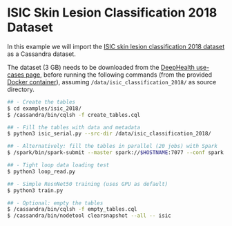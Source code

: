 # ISIC Skin Lesion Classification 2018 Dataset

In this example we will import the [ISIC skin lesion classification
2018 dataset](https://challenge.isic-archive.com/landing/2018/47) as a
Cassandra dataset.

The dataset (3 GB) needs to be downloaded from the [DeepHealth
use-cases
page](https://github.com/deephealthproject/use-case-pipelines), before
running the following commands (from the provided [Docker
container](../../)), assuming `/data/isic_classification_2018/` as
source directory.

```bash
## - Create the tables
$ cd examples/isic_2018/
$ /cassandra/bin/cqlsh -f create_tables.cql

## - Fill the tables with data and metadata
$ python3 isic_serial.py --src-dir /data/isic_classification_2018/

## - Alternatively: fill the tables in parallel (20 jobs) with Spark
$ /spark/bin/spark-submit --master spark://$HOSTNAME:7077 --conf spark.default.parallelism=20 --py-files isic_common.py isic_spark.py --src-dir /data/isic_classification_2018/

## - Tight loop data loading test
$ python3 loop_read.py

## - Simple ResnNet50 training (uses GPU as default)
$ python3 train.py

## - Optional: empty the tables
$ /cassandra/bin/cqlsh -f empty_tables.cql
$ /cassandra/bin/nodetool clearsnapshot --all -- isic
```
